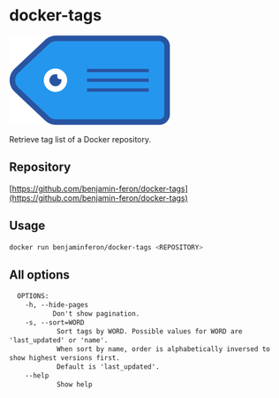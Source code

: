 # docker-tags

![logo](https://github.com/benjamin-feron/docker-tags/raw/main/images/docker-tags.png "docker-tags logo")

Retrieve tag list of a Docker repository.

## Repository

[https://github.com/benjamin-feron/docker-tags](https://github.com/benjamin-feron/docker-tags)

## Usage

```bash
docker run benjaminferon/docker-tags <REPOSITORY>
```

## All options

```text
  OPTIONS:
    -h, --hide-pages
           Don't show pagination.
    -s, --sort=WORD
            Sort tags by WORD. Possible values for WORD are 'last_updated' or 'name'.
            When sort by name, order is alphabetically inversed to show highest versions first.
            Default is 'last_updated'.
    --help
            Show help
```
